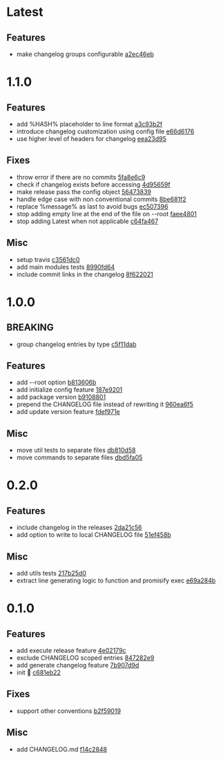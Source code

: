 # Latest

## Features

- make changelog groups configurable [a2ec46eb](https://github.com/lekterable/perfekt/commit/a2ec46eb9e962a79a9153300adc2229af182d4a6)

# 1.1.0

## Features

- add %HASH% placeholder to line format [a3c93b2f](https://github.com/lekterable/perfekt/commit/a3c93b2f6620e467fb58a87953a8a8c9a626aadc)
- introduce changelog customization using config file [e66d6176](https://github.com/lekterable/perfekt/commit/e66d61767f1013360cc45fb653f498c1e944a7b0)
- use higher level of headers for changelog [eea23d95](https://github.com/lekterable/perfekt/commit/eea23d9532ef27fc1350247512ee8289532408ad)

## Fixes

- throw error if there are no commits [5fa8e6c9](https://github.com/lekterable/perfekt/commit/5fa8e6c9996444fa0d17493cf1e379a696682696)
- check if changelog exists before accessing [4d95659f](https://github.com/lekterable/perfekt/commit/4d95659f302e0fe968154e17214876849172509f)
- make release pass the config object [56473839](https://github.com/lekterable/perfekt/commit/56473839b2887ea3962546eeb88ce0ad2a098365)
- handle edge case with non conventional commits [8be681f2](https://github.com/lekterable/perfekt/commit/8be681f2483c5255caa6c6a5c12a452465d10a22)
- replace %message% as last to avoid bugs [ec507396](https://github.com/lekterable/perfekt/commit/ec5073967f83dbcfc98b0ba17a1aa9659a042385)
- stop adding empty line at the end of the file on --root [faee4801](https://github.com/lekterable/perfekt/commit/faee480108aab450a606ac8132f89c9f42ec8ab3)
- stop adding Latest when not applicable [c64fa467](https://github.com/lekterable/perfekt/commit/c64fa4673612f90b349d125912f07d5db4140bcd)

## Misc

- setup travis [c3561dc0](https://github.com/lekterable/perfekt/commit/c3561dc0c18151fc38a0415556211ffe7cff83bf)
- add main modules tests [8990fd64](https://github.com/lekterable/perfekt/commit/8990fd64de5ababc39eba8e8c9b2d7b2509216ef)
- include commit links in the changelog [8f622021](https://github.com/lekterable/perfekt/commit/8f622021665bc6076d00fde6527800980eba836a)

# 1.0.0

## BREAKING

- group changelog entries by type [c5f11dab](https://github.com/lekterable/perfekt/commit/c5f11dab8f350e3765e0435122494fac959bf3da)

## Features

- add --root option [b813606b](https://github.com/lekterable/perfekt/commit/b813606b18a1bdd1acb89db615db26705dcc72f4)
- add initialize config feature [187e9201](https://github.com/lekterable/perfekt/commit/187e92014cbeaa576cfca2218e8bf6d406fc724a)
- add package version [b9108801](https://github.com/lekterable/perfekt/commit/b91088017bbc059063d0ced001427b1b1ec03da2)
- prepend the CHANGELOG file instead of rewriting it [960ea6f5](https://github.com/lekterable/perfekt/commit/960ea6f5b301d181da1a6f644627af183e1e513e)
- add update version feature [fdef971e](https://github.com/lekterable/perfekt/commit/fdef971e2cb81062be1dedefac4da1c8d1b36dd7)

## Misc

- move util tests to separate files [db810d58](https://github.com/lekterable/perfekt/commit/db810d5879dbfb9ea5981750285d09bef760ea15)
- move commands to separate files [dbd5fa05](https://github.com/lekterable/perfekt/commit/dbd5fa05035bb0a7b8279155cb987e85f882a503)

# 0.2.0

## Features

- include changelog in the releases [2da21c56](https://github.com/lekterable/perfekt/commit/2da21c56b13af5ea23e6c3660bf67dd7dffcae8a)
- add option to write to local CHANGELOG file [51ef458b](https://github.com/lekterable/perfekt/commit/51ef458bb35d3bbdcf149d37c640b0f0d2c09bf0)

## Misc

- add utils tests [217b25d0](https://github.com/lekterable/perfekt/commit/217b25d0b22b0280178f776a6a8e294b9d32ef6c)
- extract line generating logic to function and promisify exec [e69a284b](https://github.com/lekterable/perfekt/commit/e69a284b02c7a70c6c2d0c297c663235c8d3dacd)

# 0.1.0

## Features

- add execute release feature [4e02179c](https://github.com/lekterable/perfekt/commit/4e02179cae1234d7083036024080a3f25fcb52c2)
- exclude CHANGELOG scoped entries [847282e9](https://github.com/lekterable/perfekt/commit/847282e92d695a14b1bd1201197e39b3c890621e)
- add generate changelog feature [7b907d9d](https://github.com/lekterable/perfekt/commit/7b907d9dde9ad20a2138c06332ba920522f42dab)
- init :seedling: [c681eb22](https://github.com/lekterable/perfekt/commit/c681eb22a1b2662d0ddc168d2989d2f31be93d97)

## Fixes

- support other conventions [b2f59019](https://github.com/lekterable/perfekt/commit/b2f5901922505efbfb6dd684252e8df0cdffeeb2)

## Misc

- add CHANGELOG.md [f14c2848](https://github.com/lekterable/perfekt/commit/f14c28483e506dcec028d040eb1dfaf7c04dd2f6)
